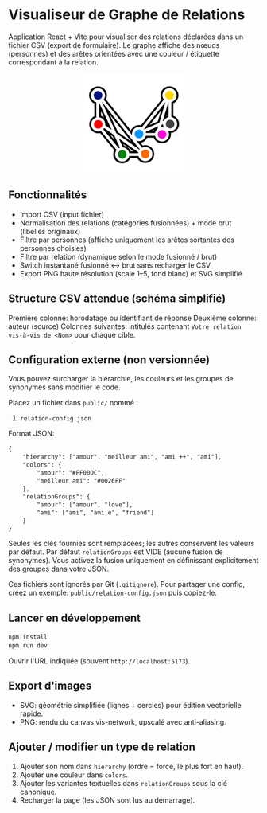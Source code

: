 # Visualiseur de Graphe de Relations

Application React + Vite pour visualiser des relations déclarées dans un fichier CSV (export de formulaire). Le graphe affiche des nœuds (personnes) et des arêtes orientées avec une couleur / étiquette correspondant à la relation.

<p align="center" width="100%">
    <img src="https://github.com/Snowphey/GrapheRelationsVisualizer/blob/8e84933dbb5cd185c877bb3aefa361a595634a01/public/logo.png" alt="grapherelationsvisualizer_logo"/ width=200>
</p>

## Fonctionnalités
* Import CSV (input fichier)
* Normalisation des relations (catégories fusionnées) + mode brut (libellés originaux)
* Filtre par personnes (affiche uniquement les arêtes sortantes des personnes choisies)
* Filtre par relation (dynamique selon le mode fusionné / brut)
* Switch instantané fusionné <-> brut sans recharger le CSV
* Export PNG haute résolution (scale 1–5, fond blanc) et SVG simplifié

## Structure CSV attendue (schéma simplifié)
Première colonne: horodatage ou identifiant de réponse
Deuxième colonne: auteur (source)
Colonnes suivantes: intitulés contenant `Votre relation vis-à-vis de <Nom>` pour chaque cible.

## Configuration externe (non versionnée)
Vous pouvez surcharger la hiérarchie, les couleurs et les groupes de synonymes sans modifier le code.

Placez un fichier dans `public/` nommé :
1. `relation-config.json`

Format JSON:
```jsonc
{
	"hierarchy": ["amour", "meilleur ami", "ami ++", "ami"],
	"colors": {
		"amour": "#FF00DC",
		"meilleur ami": "#0026FF"
	},
	"relationGroups": {
		"amour": ["amour", "love"],
		"ami": ["ami", "ami.e", "friend"]
	}
}
```

Seules les clés fournies sont remplacées; les autres conservent les valeurs par défaut. Par défaut `relationGroups` est VIDE (aucune fusion de synonymes). Vous activez la fusion uniquement en définissant explicitement des groupes dans votre JSON.

Ces fichiers sont ignorés par Git (`.gitignore`). Pour partager une config, créez un exemple: `public/relation-config.json` puis copiez-le.

## Lancer en développement
```powershell
npm install
npm run dev
```
Ouvrir l'URL indiquée (souvent `http://localhost:5173`).

## Export d'images
* SVG: géométrie simplifiée (lignes + cercles) pour édition vectorielle rapide.
* PNG: rendu du canvas vis-network, upscalé avec anti-aliasing.

## Ajouter / modifier un type de relation
1. Ajouter son nom dans `hierarchy` (ordre = force, le plus fort en haut).
2. Ajouter une couleur dans `colors`.
3. Ajouter les variantes textuelles dans `relationGroups` sous la clé canonique.
4. Recharger la page (les JSON sont lus au démarrage).
